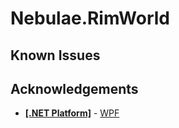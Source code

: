 # Nebulae.RimWorld

## Known Issues

## Acknowledgements

- [__[.NET Platform]__](https://github.com/dotnet) - [WPF](https://github.com/dotnet/wpf)